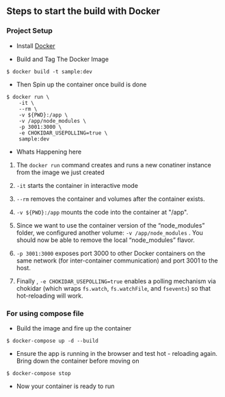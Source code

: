 ## Steps to start the build with Docker

### Project Setup

- Install [Docker](https://www.docker.com/)

- Build and Tag The Docker Image

`$ docker build -t sample:dev`

- Then Spin up the container once build is done

```
$ docker run \
    -it \
    --rm \
    -v ${PWD}:/app \
    -v /app/node_modules \
    -p 3001:3000 \
    -e CHOKIDAR_USEPOLLING=true \
    sample:dev
```

- Whats Happening here

1. The `docker run` command creates and runs a new conatiner instance from the image we just created

2. `-it` starts the container in interactive mode

3. `--rm` removes the container and volumes after the container exists.

4. `-v ${PWD}:/app` mounts the code into the container at "/app".

5. Since we want to use the container version of the “node_modules” folder, we configured another volume: `-v /app/node_modules` . You should now be able to remove the local “node_modules” flavor.

6. `-p 3001:3000` exposes port 3000 to other Docker containers on the same network (for inter-container communication) and port 3001 to the host.

7. Finally , `-e CHOKIDAR_USEPOLLING=true` enables a polling mechanism via chokidar (which wraps `fs.watch`, `fs.watchFile`, and `fsevents`) so that hot-reloading will work.

### For using compose file

- Build the image and fire up the container

`$ docker-compose up -d --build`

- Ensure the app is running in the browser and test hot - reloading again. Bring down the container before moving on

`$ docker-compose stop`

- Now your container is ready to run
